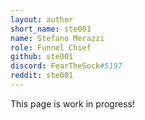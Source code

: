 ```yaml
---
layout: author
short_name: ste001
name: Stefano Merazzi
role: Funnel Chief
github: ste001
discord: FearTheSock#5197
reddit: ste001
---
```


This page is work in progress!